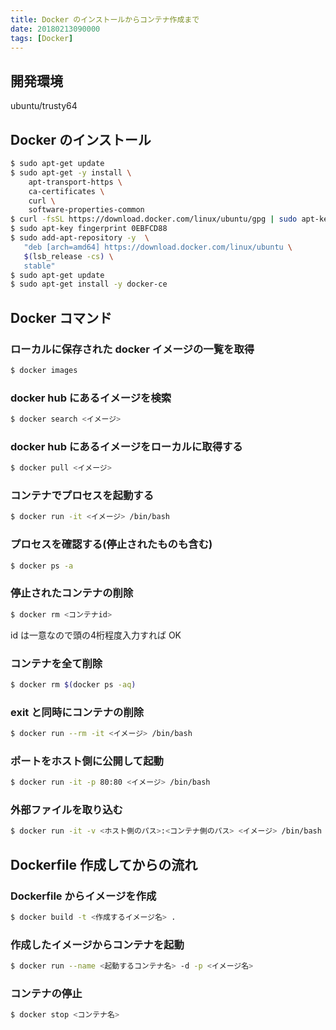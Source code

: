 ```yaml
---
title: Docker のインストールからコンテナ作成まで
date: 20180213090000
tags: [Docker]
---
```


## 開発環境

ubuntu/trusty64

## Docker のインストール

```bash
$ sudo apt-get update
$ sudo apt-get -y install \
    apt-transport-https \
    ca-certificates \
    curl \
    software-properties-common
$ curl -fsSL https://download.docker.com/linux/ubuntu/gpg | sudo apt-key add -
$ sudo apt-key fingerprint 0EBFCD88
$ sudo add-apt-repository -y  \
   "deb [arch=amd64] https://download.docker.com/linux/ubuntu \
   $(lsb_release -cs) \
   stable"
$ sudo apt-get update
$ sudo apt-get install -y docker-ce
```

## Docker コマンド

### ローカルに保存された docker イメージの一覧を取得

```bash
$ docker images
```

### docker hub にあるイメージを検索

```bash
$ docker search <イメージ>
```

### docker hub にあるイメージをローカルに取得する

```bash
$ docker pull <イメージ>
```

### コンテナでプロセスを起動する

```bash
$ docker run -it <イメージ> /bin/bash
```

### プロセスを確認する(停止されたものも含む)

```bash
$ docker ps -a
```

### 停止されたコンテナの削除

```bash
$ docker rm <コンテナid>
```

id は一意なので頭の4桁程度入力すれば OK

### コンテナを全て削除

```bash
$ docker rm $(docker ps -aq)
```

### exit と同時にコンテナの削除

```bash
$ docker run --rm -it <イメージ> /bin/bash
```

### ポートをホスト側に公開して起動

```bash
$ docker run -it -p 80:80 <イメージ> /bin/bash
```

### 外部ファイルを取り込む

```bash
$ docker run -it -v <ホスト側のパス>:<コンテナ側のパス> <イメージ> /bin/bash
```

## Dockerfile 作成してからの流れ

### Dockerfile からイメージを作成

```bash
$ docker build -t <作成するイメージ名> .
```

### 作成したイメージからコンテナを起動

```bash
$ docker run --name <起動するコンテナ名> -d -p <イメージ名>
```

### コンテナの停止

```bash
$ docker stop <コンテナ名>
```
